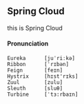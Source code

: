 ## Spring Cloud
this is Spring Cloud

#### Pronunciation

```text
Eureka      [juˈriːkə] 
Ribbon      [ˈrɪbən]
Feign       [feɪn]
Hystrix     [hɪst'rɪks]
Zuul        [zulu]
Sleuth      [sluθ]
Turbine     [ˈtɜ:rbaɪn]
```